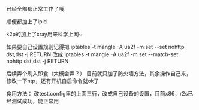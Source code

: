 已经全部都正常工作了哦

顺便都加上了ipid

k2p的加上了xray用来科学上网~

如果要自己设置规则记得把
iptables -t mangle -A ua2f -m set --set nohttp dst,dst -j RETURN
改成
iptables -t mangle -A ua2f -m set --match-set nohttp dst,dst -j RETURN


后续弄个刷入即食（大概会弄？）
目前就只加了防火墙方法，其余操作自己来，修改一下ntp，还有开机自启命令就ok了


食用方法：
改test.config里的上面三行，改成自己设备的设置，目前x86，r2s已经测试成功，能正常用
